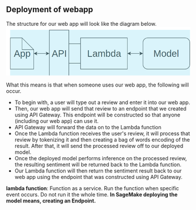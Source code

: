 ## Deployment of webapp

The structure for our web app will look like the diagram below.
![Simple Web App Data Path](web-apps.png)


What this means is that when someone uses our web app, the following will occur.

* To begin with, a user will type out a review and enter it into our web app.
* Then, our web app will send that review to an endpoint that we created using API Gateway. This endpoint will be constructed so that anyone (including our web app) can use it.
* API Gateway will forward the data on to the Lambda function
* Once the Lambda function receives the user's review, it will process that review by tokenizing it and then creating a bag of words encoding of the result. After that, it will send the processed review off to our deployed model.
* Once the deployed model performs inference on the processed review, the resulting sentiment will be returned back to the Lambda function.
* Our Lambda function will then return the sentiment result back to our web app using the endpoint that was constructed using API Gateway.


**lambda function**: Function as a service. Run the function when specific event occurs. Do not run it the whole time.
**In SageMake deploying the model means, creating an Endpoint.**
